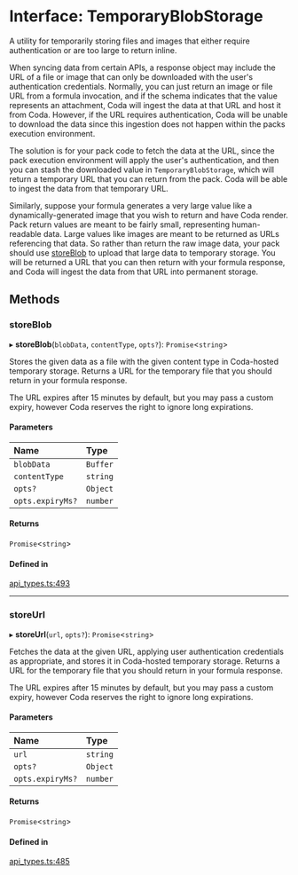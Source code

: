 # Interface: TemporaryBlobStorage

A utility for temporarily storing files and images that either require authentication
or are too large to return inline.

When syncing data from certain APIs, a response object may include the URL of a file or
image that can only be downloaded with the user's authentication credentials. Normally,
you can just return an image or file URL from a formula invocation, and if the schema
indicates that the value represents an attachment, Coda will ingest the data at that URL
and host it from Coda. However, if the URL requires authentication, Coda will be unable
to download the data since this ingestion does not happen within the packs execution
environment.

The solution is for your pack code to fetch the data at the URL, since the pack
execution environment will apply the user's authentication, and then you can
stash the downloaded value in `TemporaryBlobStorage`, which will return a temporary
URL that you can return from the pack. Coda will be able to ingest the data from
that temporary URL.

Similarly, suppose your formula generates a very large value like a dynamically-generated
image that you wish to return and have Coda render. Pack return values are meant to be
fairly small, representing human-readable data. Large values like images are meant to
be returned as URLs referencing that data. So rather than return the raw image data,
your pack should use [storeBlob](TemporaryBlobStorage.md#storeblob) to upload that large data to temporary storage.
You will be returned a URL that you can then return with your formula response, and
Coda will ingest the data from that URL into permanent storage.

## Methods

### storeBlob

▸ **storeBlob**(`blobData`, `contentType`, `opts?`): `Promise`<`string`\>

Stores the given data as a file with the given content type in Coda-hosted temporary storage.
Returns a URL for the temporary file that you should return in your formula response.

The URL expires after 15 minutes by default, but you may pass a custom expiry, however
Coda reserves the right to ignore long expirations.

#### Parameters

| Name | Type |
| :------ | :------ |
| `blobData` | `Buffer` |
| `contentType` | `string` |
| `opts?` | `Object` |
| `opts.expiryMs?` | `number` |

#### Returns

`Promise`<`string`\>

#### Defined in

[api_types.ts:493](https://github.com/coda/packs-sdk/blob/main/api_types.ts#L493)

___

### storeUrl

▸ **storeUrl**(`url`, `opts?`): `Promise`<`string`\>

Fetches the data at the given URL, applying user authentication credentials as appropriate,
and stores it in Coda-hosted temporary storage. Returns a URL for the temporary file
that you should return in your formula response.

The URL expires after 15 minutes by default, but you may pass a custom expiry, however
Coda reserves the right to ignore long expirations.

#### Parameters

| Name | Type |
| :------ | :------ |
| `url` | `string` |
| `opts?` | `Object` |
| `opts.expiryMs?` | `number` |

#### Returns

`Promise`<`string`\>

#### Defined in

[api_types.ts:485](https://github.com/coda/packs-sdk/blob/main/api_types.ts#L485)
